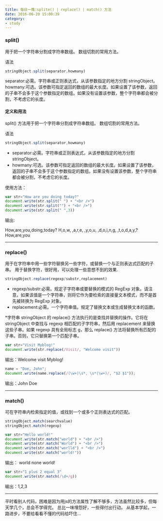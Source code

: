 ```yaml
---
title: 每日一撸:splite() | replace() | match() 方法
date: 2016-06-20 15:00:39
category:
- study
---
```


### split()

用于把一个字符串分割成字符串数组。
数组切割的常用方法。

语法

```javascript
stringObject.split(separator,howmany)
```

separator:必需。字符串或正则表达式，从该参数指定的地方分割 stringObject。
howmany:可选。该参数可指定返回的数组的最大长度。如果设置了该参数，返回的子串不会多于这个参数指定的数组。如果没有设置该参数，整个字符串都会被分割，不考虑它的长度。

<!-- more -->

#### 定义和用法

split() 方法用于把一个字符串分割成字符串数组。
数组切割的常用方法。

语法

```javascript
stringObject.split(separator,howmany)
```

- separator:必需。字符串或正则表达式，从该参数指定的地方分割 stringObject。
- howmany:可选。该参数可指定返回的数组的最大长度。如果设置了该参数，返回的子串不会多于这个参数指定的数组。如果没有设置该参数，整个字符串都会被分割，不考虑它的长度。

使用方法：

```javascript
var str="How are you doing today?"
document.write(str.split(" ") + "<br />")
document.write(str.split("") + "<br />")
document.write(str.split(" ",3))
```

输出:

How,are,you,doing,today?
H,o,w, ,a,r,e, ,y,o,u, ,d,o,i,n,g, ,t,o,d,a,y,?
How,are,you

-----


### replace()

用于在字符串中用一些字符替换另一些字符，或替换一个与正则表达式匹配的子串。
用于替换字符，很好用，可以处理一些意想不到的效果.

```javascript
stringObject.replace(regexp/substr,replacement)
```

- regexp/substr:必需。规定子字符串或要替换的模式的 RegExp 对象。请注意，如果该值是一个字符串，则将它作为要检索的直接量文本模式，而不是首先被转换为 RegExp 对象。
- replacement:必需。一个字符串值。规定了替换文本或生成替换文本的函数。

*字符串 stringObject 的 replace() 方法执行的是查找并替换的操作。它将在 stringObject 中查找与 regexp 相匹配的子字符串，然后用 replacement 来替换这些子串。如果 regexp 具有全局标志 g，那么 replace() 方法将替换所有匹配的子串。否则，它只替换第一个匹配子串。


```javascript
var str="Visit Myblog!"
document.write(str.replace(/Visit/, "Welcome visit"))
```

输出：Welcome visit Myblog!


```javascript
name = "Doe, John";
document.write(name.replace(/(\w+)\s*, \s*(\w+)/, "$2 $1"));
```

输出：John Doe

-----


### match()

可在字符串内检索指定的值，或找到一个或多个正则表达式的匹配。

```javascript
stringObject.match(searchvalue)
stringObject.match(regexp)
```

```javascript
var str="Hello world!"
document.write(str.match("world") + "<br />")
document.write(str.match("World") + "<br />")
document.write(str.match("worlld") + "<br />")
document.write(str.match("world!"))
```

输出：
world
none
world!

```javascript
var str="1 plus 2 equal 3"
document.write(str.match(/\d+/g))
```

输出：1,2,3

-----

平时看别人代码，困难是因为用js的方法属性了解不够多，方法虽然比较多，但每天学几个，总会不学得完。
总比一味埋怨好，一些得付出行动。
从基本学起，一路进步，不要给看看不懂的代码给吓住...

